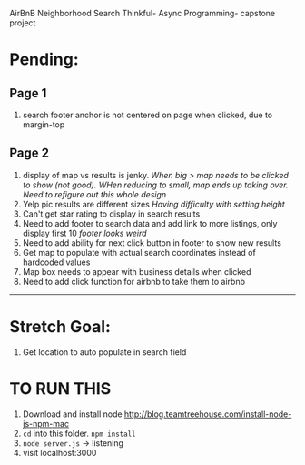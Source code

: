 AirBnB Neighborhood Search
Thinkful- Async Programming- capstone project

# Pending:

## Page 1
  1. search footer anchor is not centered on page when clicked, due to margin-top

## Page 2
  1. display of map vs results is jenky.
      *When big > map needs to be clicked to show (not good). WHen reducing to small, map ends up taking over. Need to refigure out this whole design*
  1. Yelp pic results are different sizes
      *Having difficulty with setting height*
  1. Can't get star rating to display in search results
  1. Need to add footer to search data and add link to more listings, only display first 10
      *footer looks weird*
  1. Need to add ability for next click button in footer to show new results
  1. Get map to populate with actual search coordinates instead of hardcoded values
  1. Map box needs to appear with business details when clicked
  1. Need to add click function for airbnb to take them to airbnb

-----------


# Stretch Goal:

1. Get location to auto populate in search field

# TO RUN THIS

1. Download and install node http://blog.teamtreehouse.com/install-node-js-npm-mac
1. `cd` into this folder. `npm install`
1. `node server.js` -> listening
1. visit localhost:3000
